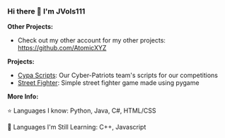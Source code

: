 ### Hi there 👋 I'm JVols111

**Other Projects:**
- Check out my other account for my other projects: https://github.com/AtomicXYZ

**Projects:**
- [Cypa Scripts](https://github.com/JVols111/cypa-scripts): Our Cyber-Patriots team's scripts for our competitions
- [Street Fighter](https://github.com/JVols111/Street-Fighter): Simple street fighter game made using pygame

**More Info:**

⭐ Languages I know: Python, Java, C#, HTML/CSS

🔵 Languages I'm Still Learning: C++, Javascript

